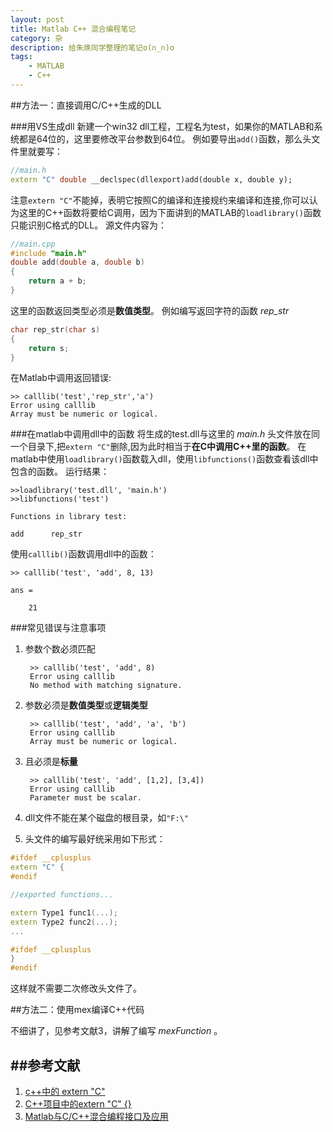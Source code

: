 ```yaml
---
layout: post
title: Matlab C++ 混合编程笔记
category: 杂
description: 给朱焕同学整理的笔记o(∩_∩)o
tags: 
    - MATLAB
    - C++
---
```


##方法一：直接调用C/C++生成的DLL

###用VS生成dll
新建一个win32 dll工程，工程名为test，如果你的MATLAB和系统都是64位的，这里要修改平台参数到64位。
例如要导出`add()`函数，那么头文件里就要写：

```C++
//main.h
extern "C" double __declspec(dllexport)add(double x, double y);
```

注意`extern "C"`不能掉，表明它按照C的编译和连接规约来编译和连接,你可以认为这里的C++函数将要给C调用，因为下面讲到的MATLAB的`loadlibrary()`函数只能识别C格式的DLL。
源文件内容为：

```C++
//main.cpp
#include "main.h"
double add(double a, double b)
{
	return a + b;
}   
```

这里的函数返回类型必须是**数值类型**。
例如编写返回字符的函数 *rep_str*  

```C++
char rep_str(char s)
{
	return s;
}
```

在Matlab中调用返回错误:

    >> calllib('test','rep_str','a')
    Error using calllib
    Array must be numeric or logical.


###在matlab中调用dll中的函数
将生成的test.dll与这里的 *main.h* 头文件放在同一个目录下,把`extern "C"`删除,因为此时相当于**在C中调用C++里的函数**。
在matlab中使用`loadlibrary()`函数载入dll，使用`libfunctions()`函数查看该dll中包含的函数。
运行结果：

    >>loadlibrary('test.dll', 'main.h')
    >>libfunctions('test')
    
    Functions in library test:
    
    add      rep_str  

使用`calllib()`函数调用dll中的函数：

    >> calllib('test', 'add', 8, 13)

    ans =
    
        21

###常见错误与注意事项
1. 参数个数必须匹配

        >> calllib('test', 'add', 8)
        Error using calllib
        No method with matching signature.
    
2. 参数必须是**数值类型**或**逻辑类型**

        >> calllib('test', 'add', 'a', 'b')
        Error using calllib
        Array must be numeric or logical.

3. 且必须是**标量**
    
        >> calllib('test', 'add', [1,2], [3,4])
        Error using calllib
        Parameter must be scalar.
 
4. dll文件不能在某个磁盘的根目录，如`"F:\"`

5. 头文件的编写最好统采用如下形式：

```C++
#ifdef __cplusplus
extern "C" {
#endif

//exported functions...

extern Type1 func1(...);
extern Type2 func2(...);
...

#ifdef __cplusplus
}
#endif

```

这样就不需要二次修改头文件了。


##方法二：使用mex编译C++代码

不细讲了，见参考文献3，讲解了编写 *mexFunction* 。
    
##参考文献
---

1. [c++中的 extern "C"](http://songpengfei.iteye.com/blog/1100239)
2. [C++项目中的extern "C" {}](http://www.cnblogs.com/skynet/archive/2010/07/10/1774964.html)
3. [Matlab与C/C++混合编程接口及应用](http://www.cnblogs.com/lidabo/archive/2012/08/24/2654148.html) 


